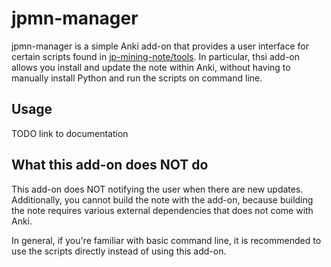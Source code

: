 # jpmn-manager

jpmn-manager is a simple Anki add-on that provides a user interface for certain scripts found in
[jp-mining-note/tools](https://github.com/Aquafina-water-bottle/jp-mining-note/tree/master/tools).
In particular, thsi add-on allows you install and update the note within Anki,
without having to manually install Python and run the scripts on command line.

## Usage
TODO link to documentation

## What this add-on does NOT do
This add-on does NOT notifying the user when there are new updates.
Additionally, you cannot build the note with the add-on, because
building the note requires various external dependencies that does not come
with Anki.

In general, if you're familiar with basic command line,
it is recommended to use the scripts directly instead of using this add-on.
